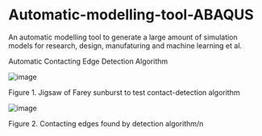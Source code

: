 # Automatic-modelling-tool-ABAQUS
An automatic modelling tool to generate a large amount of simulation models for research, design, manufaturing and machine learning et al.

Automatic Contacting Edge Detection Algorithm

![image](https://github.com/Supernova772/Automatic-modelling-tool-ABAQUS/assets/103904728/de04fe29-8646-4a25-a9ec-a8e88dd3ae65)

Figure 1.	Jigsaw of Farey sunburst to test contact-detection algorithm

![image](https://github.com/Supernova772/Automatic-modelling-tool-ABAQUS/assets/103904728/5cc837a0-0939-4195-a89f-16fee8d7a1a6)

Figure 2.	Contacting edges found by detection algorithm/n
